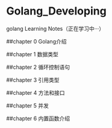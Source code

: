 # Golang_Developing

golang Learning Notes（正在学习中···）

##chapter 0 Golang介绍

##chapter 1 数据类型

##chapter 2 循环控制语句

##chapter 3 引用类型

##chapter 4 方法和接口

##chapter 5 并发

##chapter 6 内置函数介绍
